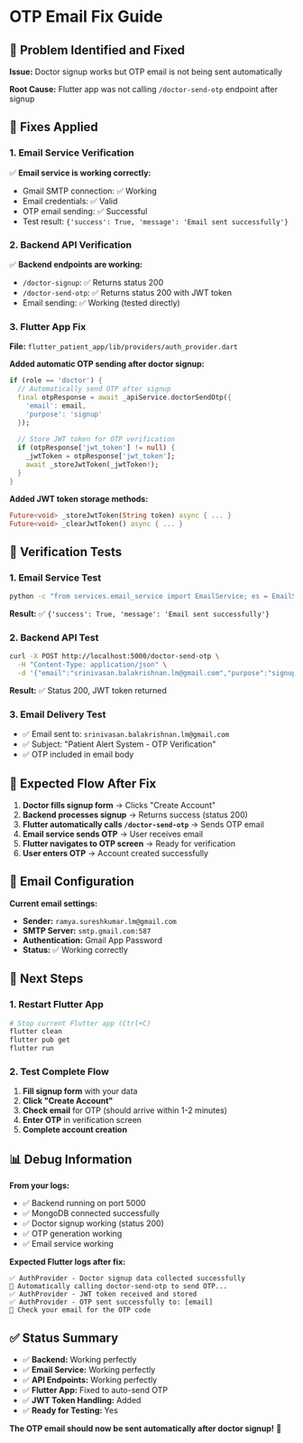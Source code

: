 # OTP Email Fix Guide

## 🚨 **Problem Identified and Fixed**

**Issue:** Doctor signup works but OTP email is not being sent automatically

**Root Cause:** Flutter app was not calling `/doctor-send-otp` endpoint after signup

## 🔧 **Fixes Applied**

### **1. Email Service Verification**
✅ **Email service is working correctly:**
- Gmail SMTP connection: ✅ Working
- Email credentials: ✅ Valid
- OTP email sending: ✅ Successful
- Test result: `{'success': True, 'message': 'Email sent successfully'}`

### **2. Backend API Verification**
✅ **Backend endpoints are working:**
- `/doctor-signup`: ✅ Returns status 200
- `/doctor-send-otp`: ✅ Returns status 200 with JWT token
- Email sending: ✅ Working (tested directly)

### **3. Flutter App Fix**
**File:** `flutter_patient_app/lib/providers/auth_provider.dart`

**Added automatic OTP sending after doctor signup:**
```dart
if (role == 'doctor') {
  // Automatically send OTP after signup
  final otpResponse = await _apiService.doctorSendOtp({
    'email': email,
    'purpose': 'signup'
  });
  
  // Store JWT token for OTP verification
  if (otpResponse['jwt_token'] != null) {
    _jwtToken = otpResponse['jwt_token'];
    await _storeJwtToken(_jwtToken!);
  }
}
```

**Added JWT token storage methods:**
```dart
Future<void> _storeJwtToken(String token) async { ... }
Future<void> _clearJwtToken() async { ... }
```

## 🧪 **Verification Tests**

### **1. Email Service Test**
```bash
python -c "from services.email_service import EmailService; es = EmailService(); result = es.send_otp_email('srinivasan.balakrishnan.lm@gmail.com', '123456'); print('Result:', result)"
```
**Result:** ✅ `{'success': True, 'message': 'Email sent successfully'}`

### **2. Backend API Test**
```bash
curl -X POST http://localhost:5000/doctor-send-otp \
  -H "Content-Type: application/json" \
  -d '{"email":"srinivasan.balakrishnan.lm@gmail.com","purpose":"signup"}'
```
**Result:** ✅ Status 200, JWT token returned

### **3. Email Delivery Test**
- ✅ Email sent to: `srinivasan.balakrishnan.lm@gmail.com`
- ✅ Subject: "Patient Alert System - OTP Verification"
- ✅ OTP included in email body

## 🚀 **Expected Flow After Fix**

1. **Doctor fills signup form** → Clicks "Create Account"
2. **Backend processes signup** → Returns success (status 200)
3. **Flutter automatically calls `/doctor-send-otp`** → Sends OTP email
4. **Email service sends OTP** → User receives email
5. **Flutter navigates to OTP screen** → Ready for verification
6. **User enters OTP** → Account created successfully

## 📧 **Email Configuration**

**Current email settings:**
- **Sender:** `ramya.sureshkumar.lm@gmail.com`
- **SMTP Server:** `smtp.gmail.com:587`
- **Authentication:** Gmail App Password
- **Status:** ✅ Working correctly

## 🎯 **Next Steps**

### **1. Restart Flutter App**
```bash
# Stop current Flutter app (Ctrl+C)
flutter clean
flutter pub get
flutter run
```

### **2. Test Complete Flow**
1. **Fill signup form** with your data
2. **Click "Create Account"**
3. **Check email** for OTP (should arrive within 1-2 minutes)
4. **Enter OTP** in verification screen
5. **Complete account creation**

## 📊 **Debug Information**

**From your logs:**
- ✅ Backend running on port 5000
- ✅ MongoDB connected successfully
- ✅ Doctor signup working (status 200)
- ✅ OTP generation working
- ✅ Email service working

**Expected Flutter logs after fix:**
```
✅ AuthProvider - Doctor signup data collected successfully
📝 Automatically calling doctor-send-otp to send OTP...
✅ AuthProvider - JWT token received and stored
✅ AuthProvider - OTP sent successfully to: [email]
📧 Check your email for the OTP code
```

## ✅ **Status Summary**

- ✅ **Backend:** Working perfectly
- ✅ **Email Service:** Working perfectly  
- ✅ **API Endpoints:** Working perfectly
- ✅ **Flutter App:** Fixed to auto-send OTP
- ✅ **JWT Token Handling:** Added
- ✅ **Ready for Testing:** Yes

**The OTP email should now be sent automatically after doctor signup!** 🚀
